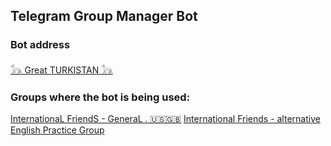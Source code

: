 ## Telegram Group Manager Bot

### Bot address
<a href="https://t.me/groupManager2024_bot">𓃥 Great TURKISTAN 𓃥</a>

### Groups where the bot is being used:
<a href="https://t.me/+hVokpxxogngwOTIy">InternationaL FriendS - GeneraL . 🇺🇸🇬🇧</a>
<a href="https://t.me/InternationalFriendsAlternative">International Friends - alternative</a>
<a href="https://t.me/englishpracticgroup">English Practice Group</a>
